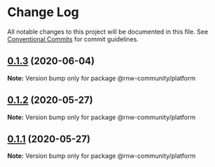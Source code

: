 # Change Log

All notable changes to this project will be documented in this file.
See [Conventional Commits](https://conventionalcommits.org) for commit guidelines.

## [0.1.3](https://github.com/rnw-community/rnw-community/tree/master/packages/platform/compare/v0.1.2...v0.1.3) (2020-06-04)

**Note:** Version bump only for package @rnw-community/platform





## [0.1.2](https://github.com/rnw-community/rnw-community/tree/master/packages/platform/compare/v0.1.1...v0.1.2) (2020-05-27)

**Note:** Version bump only for package @rnw-community/platform





## [0.1.1](https://github.com/rnw-community/rnw-community/tree/master/packages/platform/compare/v0.1.0...v0.1.1) (2020-05-27)

**Note:** Version bump only for package @rnw-community/platform
